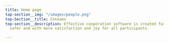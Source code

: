 ```yaml
---
title: Home page
top-section__img: "/images/people.png"
top-Section__title: Coteams
top-section__description: Effective cooperation software is created faster, cheaper,
  safer and with more satisfaction and joy for all participants.

---
```


